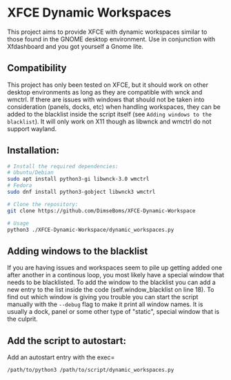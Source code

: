 # XFCE Dynamic Workspaces
This project aims to provide XFCE with dynamic workspaces similar to those found in the GNOME desktop environment. Use in conjunction with Xfdashboard and you got yourself a Gnome lite.

## Compatibility
This project has only been tested on XFCE, but it should work on other desktop environments as long as they are compatible with wnck and wmctrl. If there are issues with windows that should not be taken into consideration (panels, docks, etc) when handling workspaces, they can be added to the blacklist inside the script itself (see `Adding windows to the blacklist`). It will only work on X11 though as libwnck and wmctrl do not support wayland.

## Installation:
```bash
# Install the required dependencies:
# Ubuntu/Debian
sudo apt install python3-gi libwnck-3.0 wmctrl
# Fedora
sudo dnf install python3-gobject libwnck3 wmctrl

# Clone the repository:
git clone https://github.com/DimseBoms/XFCE-Dynamic-Workspace

# Usage
python3 ./XFCE-Dynamic-Workspace/dynamic_workspaces.py
```

## Adding windows to the blacklist
If you are having issues and workspaces seem to pile up getting added one after another in a continous loop, you most likely have a special window that needs to be blacklisted. To add the window to the blacklist you can add a new entry to the list inside the code (self.window_blacklist on line 18). To find out which window is giving you trouble you can start the script manually with the `--debug` flag to make it print all window names. It is usually a dock, panel or some other type of "static", special window that is the culprit.

## Add the script to autostart:
Add an autostart entry with the exec=
```
/path/to/python3 /path/to/script/dynamic_workspaces.py
```
